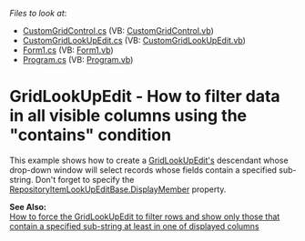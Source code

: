 <!-- default file list -->
*Files to look at*:

* [CustomGridControl.cs](./CS/GridLookUpEdit_MultiAutoSearch/CustomGridControl.cs) (VB: [CustomGridControl.vb](./VB/GridLookUpEdit_MultiAutoSearch/CustomGridControl.vb))
* [CustomGridLookUpEdit.cs](./CS/GridLookUpEdit_MultiAutoSearch/CustomGridLookUpEdit.cs) (VB: [CustomGridLookUpEdit.vb](./VB/GridLookUpEdit_MultiAutoSearch/CustomGridLookUpEdit.vb))
* [Form1.cs](./CS/GridLookUpEdit_MultiAutoSearch/Form1.cs) (VB: [Form1.vb](./VB/GridLookUpEdit_MultiAutoSearch/Form1.vb))
* [Program.cs](./CS/GridLookUpEdit_MultiAutoSearch/Program.cs) (VB: [Program.vb](./VB/GridLookUpEdit_MultiAutoSearch/Program.vb))
<!-- default file list end -->
# GridLookUpEdit - How to filter data in all visible columns using the "contains" condition


<p>This example shows how to create a <a href="http://documentation.devexpress.com/#WindowsForms/clsDevExpressXtraEditorsGridLookUpEdittopic">GridLookUpEdit's</a> descendant whose drop-down window will select records whose fields contain a specified sub-string. Don't forget to specify the <a href="http://documentation.devexpress.com/#WindowsForms/DevExpressXtraEditorsRepositoryRepositoryItemLookUpEditBase_DisplayMembertopic">RepositoryItemLookUpEditBase.DisplayMember</a> property.</p><p><strong>See Also:</strong><br />
<a href="https://www.devexpress.com/Support/Center/p/K18333">How to force the GridLookUpEdit to filter rows and show only those that contain a specified sub-string at least in one of displayed columns </a></p>

<br/>


